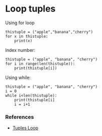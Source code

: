# Loop tuples

Using for loop
```
thistuple = ("apple","banana","cherry")
for x in thistuple:
	print(x)
```

Index number:
```
thistuple = ("apple", "banana", "cherry")
for i in range(len(thistuple)):
	print(thistuple[i])
```

Using while:
```
thistuple = ("apple", "banana", "cherry")
i = 0
while i<len(thistuple):
	print(thistuple[i]
	i = i+1
```

### References
- [Tuples Loop](https://www.w3schools.com/python/python_tuples_loop.asp)
